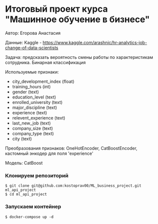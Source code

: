 # Итоговый проект курса "Машинное обучение в бизнесе"
Автор: 
Егорова Анастасия

Данные: Kaggle - https://www.kaggle.com/arashnic/hr-analytics-job-change-of-data-scientists

Задача: предсказать вероятность смены работы по характеристикам сотрудника. Бинарная классификация

Используемые признаки:
- city_development_index (float)
- training_hours (int)
- gender (text)
- education_level (text)
- enrolled_university (text)
- major_discipline (text)
- experience (text)
- relevent_experience (text)
- last_new_job (text)
- company_size (text)
- company_type (text)
- city (text)

Преобразования признаков: OneHotEncoder, CatBoostEncoder, кастомный энкодер для поля 'experience'

Модель: CatBoost

### Клонируем репозиторий
```
$ git clone git@github.com:kostoprav00/ML_business_project.git ml_api_project
$ cd ml_api_project
```

### Запускаем контейнер

```
$ docker-compose up -d
```
